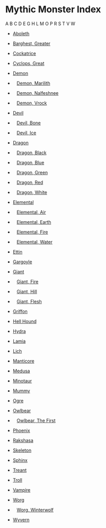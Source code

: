 # Mythic Monster Index

A B C D E G H L M O P R S T V W

- [Aboleth](mythicAdventures/mythicMonsters/aboleth)

- [Barghest, Greater](mythicAdventures/mythicMonsters/barghest)

- [Cockatrice](mythicAdventures/mythicMonsters/cockatrice)
- [Cyclops, Great](mythicAdventures/mythicMonsters/cyclops)

- [Demon](mythicAdventures/mythicMonsters/demons)
-    [Demon, Marilith](mythicAdventures/mythicMonsters/demons#_demon-marilith)
-    [Demon, Nalfeshnee](mythicAdventures/mythicMonsters/demons#_demon-nalfeshnee)
-    [Demon, Vrock](mythicAdventures/mythicMonsters/demons#_demon-vrock)
- [Devil](mythicAdventures/mythicMonsters/devils)
-    [Devil, Bone](mythicAdventures/mythicMonsters/devils#_devil-bone)
-    [Devil, Ice](mythicAdventures/mythicMonsters/devils#_devil-ice)
- [Dragon](mythicAdventures/mythicMonsters/dragons)
-    [Dragon, Black](mythicAdventures/mythicMonsters/dragons#_dragon-black)
-    [Dragon, Blue](mythicAdventures/mythicMonsters/dragons#_dragon-blue)
-    [Dragon, Green](mythicAdventures/mythicMonsters/dragons#_dragon-green)
-    [Dragon, Red](mythicAdventures/mythicMonsters/dragons#_dragon-red)
-    [Dragon, White](mythicAdventures/mythicMonsters/dragons#_dragon-white)

- [Elemental](mythicAdventures/mythicMonsters/elementals)
-    [Elemental, Air](mythicAdventures/mythicMonsters/elementals#_elemental-air)
-    [Elemental, Earth](mythicAdventures/mythicMonsters/elementals#_elemental-earth)
-    [Elemental, Fire](mythicAdventures/mythicMonsters/elementals#_elemental-fire)
-    [Elemental, Water](mythicAdventures/mythicMonsters/elementals#_elemental-water)
- [Ettin](mythicAdventures/mythicMonsters/ettin)

- [Gargoyle](mythicAdventures/mythicMonsters/gargoyle)
- [Giant](mythicAdventures/mythicMonsters/giants)
-    [Giant, Fire](mythicAdventures/mythicMonsters/giants#_giant-fire)
-    [Giant, Hill](mythicAdventures/mythicMonsters/giants#_giant-hill)
-    [Giant, Flesh](mythicAdventures/mythicMonsters/giants#_giant-flesh)
- [Griffon](mythicAdventures/mythicMonsters/griffon)

- [Hell Hound](mythicAdventures/mythicMonsters/hellHound)
- [Hydra](mythicAdventures/mythicMonsters/hydra)

- [Lamia](mythicAdventures/mythicMonsters/lamia)
- [Lich](mythicAdventures/mythicMonsters/lich)

- [Manticore](mythicAdventures/mythicMonsters/manticore)
- [Medusa](mythicAdventures/mythicMonsters/medusa)
- [Minotaur](mythicAdventures/mythicMonsters/minotaur)
- [Mummy](mythicAdventures/mythicMonsters/mummy)

- [Ogre](mythicAdventures/mythicMonsters/ogre)
- [Owlbear](mythicAdventures/mythicMonsters/owlbear)
-    [Owlbear, The First](mythicAdventures/mythicMonsters/owlbear#_owlbear-the-first)

- [Phoenix](mythicAdventures/mythicMonsters/phoenix)

- [Rakshasa](mythicAdventures/mythicMonsters/rakshasa)

- [Skeleton](mythicAdventures/mythicMonsters/skeleton)
- [Sphinx](mythicAdventures/mythicMonsters/sphinx)

- [Treant](mythicAdventures/mythicMonsters/treant)
- [Troll](mythicAdventures/mythicMonsters/troll)

- [Vampire](mythicAdventures/mythicMonsters/vampire)

- [Worg](mythicAdventures/mythicMonsters/worg)
-    [Worg, Winterwolf](mythicAdventures/mythicMonsters/worg#_worg-winterwolf)
- [Wyvern](mythicAdventures/mythicMonsters/wyvern)


